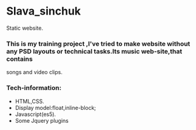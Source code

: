 # Slava_sinchuk
Static website.

### This is my training project ,I've tried to make  website without any PSD layouts or technical tasks.Its music web-site,that contains
songs and video clips.


### Tech-information:
- HTML,CSS.
- Display model:float,inline-block;
- Javascript(es5).
- Some Jquery plugins


